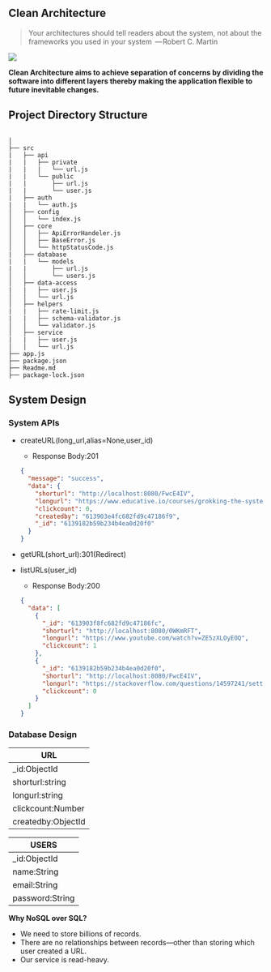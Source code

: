 ## Clean Architecture

> Your architectures should tell readers about the system, not about the frameworks you used in your system  
> — Robert C. Martin

<img src="https://blog.cleancoder.com/uncle-bob/images/2012-08-13-the-clean-architecture/CleanArchitecture.jpg">

**Clean Architecture aims to achieve separation of concerns by dividing the software into different layers thereby making the application
flexible to future inevitable changes.**

## Project Directory Structure

```

│
├── src
|   ├── api
|   |   ├── private
|   |   |   └── url.js
|   |   └── public
|   |       ├── url.js
|   |       └── user.js
|   ├── auth
|   |   └── auth.js
│   ├── config
│   │   └── index.js
│   ├── core
│   │   ├── ApiErrorHandeler.js
│   │   ├── BaseError.js
│   │   └── httpStatusCode.js
|   ├── database
|   |   └── models
|   |       ├── url.js
│   │       └── users.js
│   ├── data-access
|   |   ├── user.js
│   │   └── url.js
│   ├── helpers
|   |   ├── rate-limit.js
|   |   ├── schema-validator.js
│   │   └── validator.js
│   ├── service
|   |   ├── user.js
│   │   └── url.js
├── app.js
├── package.json
├── Readme.md
├── package-lock.json

```

## System Design

### System APIs

- createURL(long_url,alias=None,user_id)
  - Response Body:201
  ```json
  {
    "message": "success",
    "data": {
      "shorturl": "http://localhost:8080/FwcE4IV",
      "longurl": "https://www.educative.io/courses/grokking-the-system-design-interview/m2ygV4E81AR",
      "clickcount": 0,
      "createdby": "613903e4fc682fd9c47186f9",
      "_id": "6139182b59b234b4ea0d20f0"
    }
  }
  ```
- getURL(short_url):301(Redirect)

- listURLs(user_id)
  - Response Body:200
  ```json
  {
    "data": [
      {
        "_id": "613903f8fc682fd9c47186fc",
        "shorturl": "http://localhost:8080/0WKmRFT",
        "longurl": "https://www.youtube.com/watch?v=ZE5zXLOyEOQ",
        "clickcount": 1
      },
      {
        "_id": "6139182b59b234b4ea0d20f0",
        "shorturl": "http://localhost:8080/FwcE4IV",
        "longurl": "https://stackoverflow.com/questions/14597241/setting-expiry-time-for-a-collection-in-mongodb-using-mongoose",
        "clickcount": 0
      }
    ]
  }
  ```

### Database Design

| URL                |
| ------------------ |
| \_id:ObjectId      |
| shorturl:string    |
| longurl:string     |
| clickcount:Number  |
| createdby:ObjectId |

| USERS           |
| --------------- |
| \_id:ObjectId   |
| name:String     |
| email:String    |
| password:String |

**Why NoSQL over SQL?**
* We need to store billions of records.
* There are no relationships between records—other than storing which user created a URL.
* Our service is read-heavy.